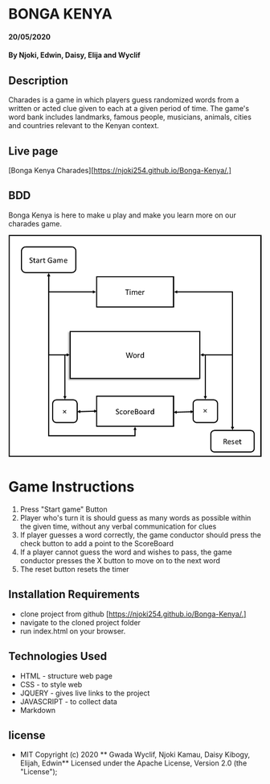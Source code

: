 # BONGA KENYA
####  20/05/2020
#### By **Njoki, Edwin, Daisy, Elija and Wyclif**
## Description
Charades is a game in which players guess randomized words from a written or acted clue given to each at a given period of time.
The game's word bank includes landmarks, famous people, musicians, animals, cities and countries relevant to the Kenyan context.

## Live page
[Bonga Kenya Charades][https://njoki254.github.io/Bonga-Kenya/.]

## BDD

Bonga Kenya is here to make u play and make you learn more on our charades game.

![BDD Model](./images/BDD.png)

# Game Instructions
1. Press "Start game" Button
2. Player who's turn it is should guess as many words as possible within the given time, without any verbal communication for clues
3. If player guesses a word correctly, the game conductor should press the check button to add a point to the ScoreBoard
4. If a player cannot guess the word  and wishes to pass, the game conductor presses the X button to move on to the next word
5. The reset button resets the timer

## Installation Requirements
* clone project from github [https://njoki254.github.io/Bonga-Kenya/.]
* navigate to the cloned project folder
* run index.html on your browser.

## Technologies Used
* HTML - structure web page
* CSS - to style web
* JQUERY - gives live links to the project
* JAVASCRIPT - to collect data
* Markdown

## license
* MIT
Copyright (c) 2020 ** Gwada Wyclif, Njoki Kamau, Daisy Kibogy, Elijah, Edwin**
Licensed under the Apache License, Version 2.0 (the "License"); 

